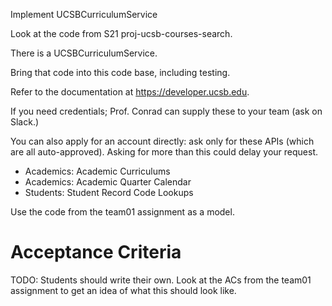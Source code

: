 Implement UCSBCurriculumService

Look at the code from S21 proj-ucsb-courses-search.

There is a UCSBCurriculumService.

Bring that code into this code base, including testing.

Refer to the documentation at <https://developer.ucsb.edu>.

If you need credentials; Prof. Conrad can supply these to your team (ask on Slack.)

You can also apply for an account directly: ask only for these APIs (which are all auto-approved). Asking for more than this could delay your request.

- Academics: Academic Curriculums
- Academics: Academic Quarter Calendar
- Students: Student Record Code Lookups

Use the code from the team01 assignment as a model.

# Acceptance Criteria

TODO: Students should write their own. Look at the ACs from the team01 assignment to get an idea of what this should look like.
